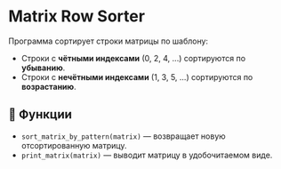 # Matrix Row Sorter

Программа сортирует строки матрицы по шаблону:

- Строки с **чётными индексами** (0, 2, 4, ...) сортируются по **убыванию**.
- Строки с **нечётными индексами** (1, 3, 5, ...) сортируются по **возрастанию**.

## 🚀 Функции

- `sort_matrix_by_pattern(matrix)` — возвращает новую отсортированную матрицу.
- `print_matrix(matrix)` — выводит матрицу в удобочитаемом виде.
